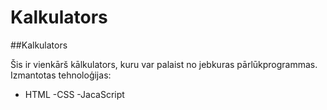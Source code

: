 # Kalkulators
##Kalkulators

Šis ir vienkārš kālkulators, kuru var palaist no jebkuras  pārlūkprogrammas. Izmantotas tehnoloģijas:
- HTML
-CSS
-JacaScript
